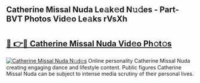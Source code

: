 ## Catherine Missal Nuda Le𝚊k𝚎d N𝚞𝚍es - Part-BVT Photos Vid𝚎o Le𝚊ks rVsXh

# <h2><a href="http://fbco49.evod.top/?m=Catherine+Missal+Nuda">🔗 👉🔴 Catherine Missal Nuda Vid𝚎o Ph𝚘t𝚘s</a></h2>

[![Catherine Missal Nuda N𝚞d𝚎s](https://i.imgur.com/8V9OHl7.gif)](http://fbco49.evod.top/?m=Catherine+Missal+Nuda)
Online personality Catherine Missal Nuda creating engaging dance and lifestyle content. Public figures Catherine Missal Nuda can be subject to intense media scrutiny of their personal lives. 
